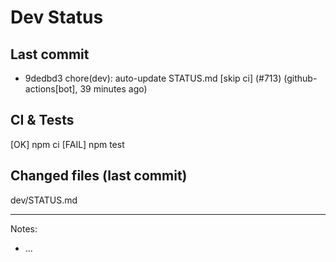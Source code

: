 # Dev Status

## Last commit
- 9dedbd3 chore(dev): auto-update STATUS.md [skip ci] (#713) (github-actions[bot], 39 minutes ago)
## CI & Tests
[OK] npm ci
[FAIL] npm test

## Changed files (last commit)
dev/STATUS.md

---
Notes:
- ...
